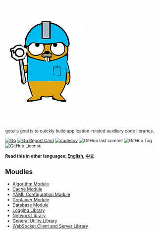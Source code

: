 ![gopher](gopher.png "goutils")


gotuils goal is to quickly build application-related auxiliary code libraries.


[![Go](https://github.com/liumingmin/goutils/actions/workflows/go.yml/badge.svg)](https://github.com/liumingmin/goutils/actions/workflows/go.yml)
[![Go Report Card](https://goreportcard.com/badge/github.com/liumingmin/goutils)](https://goreportcard.com/report/github.com/liumingmin/goutils)
[![codecov](https://codecov.io/gh/liumingmin/goutils/graph/badge.svg?token=BQRDOY3CDX)](https://codecov.io/gh/liumingmin/goutils)
![GitHub last commit](https://img.shields.io/github/last-commit/liumingmin/goutils)
![GitHub Tag](https://img.shields.io/github/v/tag/liumingmin/goutils)
![GitHub License](https://img.shields.io/github/license/liumingmin/goutils)

**Read this in other languages: [English](README.md), [中文](README_zh.md).**

## Moudles

- [Algorithm Module](algorithm/README.md)
- [Cache Module](cache/README.md)
- [YAML Configuration Module](conf/README.md)
- [Container Module](container/README.md)
- [Database Module](db/README.md)
- [Logging Library](log/README.md)
- [Network Library](net/README.md)
- [General Utility Library](utils/README.md)
- [WebSocket Client and Server Library](ws/README.md)
